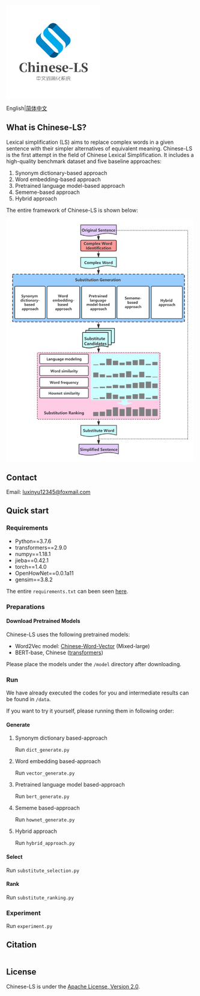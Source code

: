 <img src="./docs/img/logo.png" width = "250"  alt="Chinese-LS Logo" align="center" />

English|[简体中文](README.zh.md)

## What is Chinese-LS?

Lexical simplification (LS) aims to replace complex words in a given sentence with their simpler alternatives of equivalent meaning. Chinese-LS is the first attempt in the field of Chinese Lexical Simplification. It includes a high-quality benchmark dataset and five baseline approaches: 

1. Synonym dictionary-based approach
2. Word embedding-based approach
3. Pretrained language model-based approach
4. Sememe-based approach
5. Hybrid approach

The entire framework of Chinese-LS is shown below:

<img src="docs/img/Chinese_lexical_simplification_system.png" width = "500"  alt="Chinese-LS Framework" align="center" />

## Contact

Email: luxinyu12345@foxmail.com

## Quick start

### Requirements

- Python==3.7.6
- transformers==2.9.0
- numpy==1.18.1
- jieba==0.42.1
- torch==1.4.0
- OpenHowNet==0.0.1a11
- gensim==3.8.2

The entire ```requirements.txt``` can been seen [here](requirements.txt).

### Preparations

#### Download Pretrained Models

Chinese-LS uses the following pretrained models:

- Word2Vec model: [Chinese-Word-Vector](https://github.com/Embedding/Chinese-Word-Vectors) (Mixed-large)
- BERT-base, Chinese ([transformers](https://huggingface.co/bert-base-chinese)) 

Please place the models under the ```/model``` directory after downloading.

### Run

We have already executed the codes for you and intermediate results can be found in ```/data```.

If you want to try it yourself, please running them in following order: 

#### Generate

1. Synonym dictionary based-approach

	Run ```dict_generate.py```
	
2. Word embedding based-approach

	Run ```vector_generate.py```

3. Pretrained language model based-approach

	Run ```bert_generate.py```

4. Sememe based-approach

	Run ```hownet_generate.py```

5. Hybrid approach

	Run ```hybrid_approach.py```

#### Select

Run ```substitute_selection.py```

#### Rank

Run ```substitute_ranking.py```

### Experiment

Run ```experiment.py```

## Citation

```

```

## License

Chinese-LS is under the [Apache License, Version 2.0](https://github.com/luxinyu1/Chinese-LS/blob/master/LICENSE).